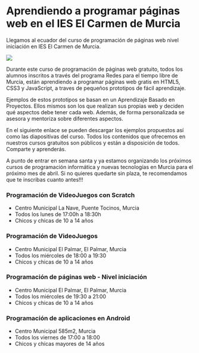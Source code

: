 # Aprendiendo a programar páginas web en el IES El Carmen de Murcia

Llegamos al ecuador del curso de programación de páginas web nivel iniciación en IES El Carmen de Murcia.

![](1.png)

Durante este curso de programación de páginas web gratuito, todos los alumnos inscritos a través del programa Redes para el tiempo libre de Murcia, están aprendiendo a programar páginas web gratis en HTML5, CSS3 y JavaScript, a traves de pequeños prototipos de fácil aprendizaje.

Ejemplos de estos prototipos se basan en un Aprendizaje Basado en Proyectos. Ellos mismos son los que realizan sus propias web y deciden qué aspectos debe tener cada web. Además, de forma personalizada se asesora y mentoriza sobre diferentes aspectos.

En el siguiente enlace se pueden descargar los ejemplos propuestos así como las diapositivas del curso. Todos los contenidos que ofrecemos en nuestros cursos gratuitos son públicos y están a disposición de todos. Comparte y aprenderás.

A punto de entrar en semana santa y ya estamos organizando los próximos cursos de programación informática y nuevas tecnologías en Murcia para el próximo mes de abril. Si no quieres quedarte sin plaza, te recomendamos que te inscribas cuanto antes!!!

### Programación de VideoJuegos con Scratch

- Centro Municipal La Nave, Puente Tocinos, Murcia
- Todos los lunes de 17:00h a 18:30h
- Chicos y chicas de 10 a 14 años

### Programación de VideoJuegos

- Centro Municipal El Palmar, El Palmar, Murcia
- Todos los miércoles de 18:00 a 19:30
- Chicos y chicas de 10 a 14 años

### Programación de páginas web - Nivel iniciación

- Centro Municipal El Palmar, El Palmar, Murcia
- Todos los miércoles de 19:30 a 21:00
- Chicos y chicas de 10 a 14 años

### Programación de aplicaciones en Android

- Centro Municipal 585m2, Murcia
- Todos los viernes de 17:00 a 18:00
- Chicos y chicas mayores de 14 años
